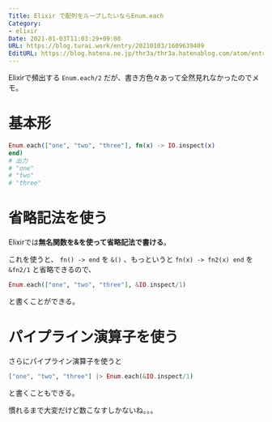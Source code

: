 ```yaml
---
Title: Elixir で配列をループしたいならEnum.each
Category:
- elixir
Date: 2021-01-03T11:03:29+09:00
URL: https://blog.turai.work/entry/20210103/1609639409
EditURL: https://blog.hatena.ne.jp/thr3a/thr3a.hatenablog.com/atom/entry/26006613673541873
---
```


Elixirで頻出する `Enum.each/2` だが、書き方色々あって全然見れなかったのでメモ。

# 基本形

```elixir
Enum.each(["one", "two", "three"], fn(x) -> IO.inspect(x) 
end)
# 出力
# "one"
# "two"
# "three"
```

# 省略記法を使う

Elixirでは**無名関数を&を使って省略記法で書ける**。

これを使うと、 `fn() -> end` を `&()` 、もっというと `fn(x) -> fn2(x) end` を `&fn2/1` と省略できるので、

```elixir
Enum.each(["one", "two", "three"], &IO.inspect/1)
```

と書くことができる。

# パイプライン演算子を使う

さらにパイプライン演算子を使うと

```elixir
["one", "two", "three"] |> Enum.each(&IO.inspect/1)
```

と書くこともできる。

慣れるまで大変だけど数こなすしかないね。。。
